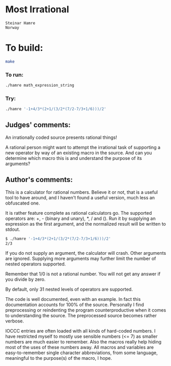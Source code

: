 # Most Irrational

    Steinar Hamre
    Norway

# To build:

```sh
make
```

### To run:

```sh
./hamre math_expression_string
```

### Try:

```sh
./hamre '-1+4/3*(2+1/(3/2*(7/2-7/3+1/6)))/2'
```

## Judges' comments:

An irrationally coded source presents rational things!

A rational person might want to attempt the irrational task
of supporting a new operator by way of an existing macro
in the source.  And can you determine which macro this is
and understand the purpose of its arguments?

## Author's comments:

This is a calculator for rational numbers. Believe it or not, that is
a useful tool to have around, and I haven't found a useful version,
much less an obfuscated one.

It is rather feature complete as rational calculators go. The
supported operators are: +, - (binary and unary), *, / and (). Run it
by supplying an expression as the first argument, and the normalized
result will be written to stdout.

```sh
$ ./hamre '-1+4/3*(2+1/(3/2*(7/2-7/3+1/6)))/2'
2/3
```

If you do not supply an argument, the calculator will crash.  Other
arguments are ignored. Supplying more arguments may further limit the
number of nested operators supported.

Remember that 1/0 is not a rational number. You will not get any
answer if you divide by zero.

By default, only 31 nested levels of operators are supported.

The code is well documented, even with an example. In fact this
documentation accounts for 100% of the source.  Personally I find
preprocessing or reindenting the program counterproductive when it
comes to understanding the source. The preprocessed source becomes
rather verbose.

IOCCC entries are often loaded with all kinds of hard-coded numbers. I
have restricted myself to mostly use sensible numbers (<= 7) as
smaller numbers are much easier to remember. Also the macros really
help hiding most of the uses of these numbers away. All macros and
variables are easy-to-remember single character abbreviations, from
some language, meaningful to the purpose(s) of the macro, I hope.
